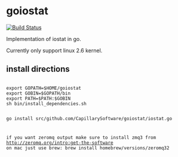 goiostat
========
[![Build Status](https://travis-ci.org/CapillarySoftware/goiostat.png)](https://travis-ci.org/CapillarySoftware/goiostat)

Implementation of iostat in go. 

Currently only support linux 2.6 kernel.

<h2>install directions</h2>
<pre><code>
export GOPATH=$HOME/goiostat
export GOBIN=$GOPATH/bin
export PATH=$PATH:$GOBIN
sh bin/install_dependencies.sh

go install src/github.com/CapillarySoftware/goiostat/iostat.go

if you want zeromq output make sure to install zmq3 from http://zeromq.org/intro:get-the-software
on mac just use brew:
brew install homebrew/versions/zeromq32

</code></pre>
